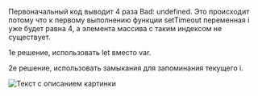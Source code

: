 Первоначальный код выводит 4 раза Bad: undefined. Это происходит потому что к первому выполнению функции setTimeout переменная i уже будет равна 4, а элемента массива с таким индексом не существует.

1е решение, использовать let вместо var.

2е решение, использовать замыкания для запоминания текущего i.


<image src="picture.jpg" alt="Текст с описанием картинки">